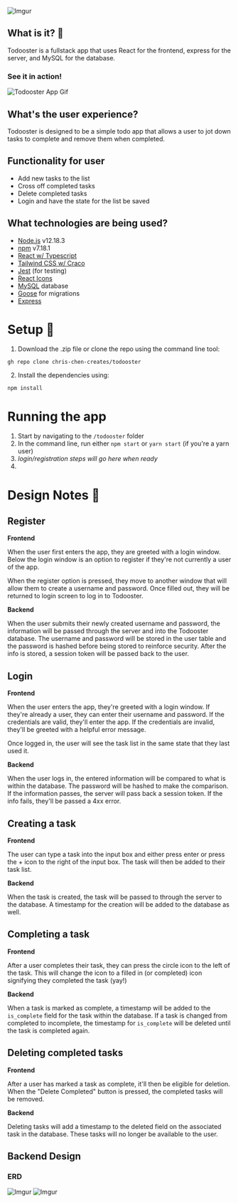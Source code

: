 ![Imgur](https://i.imgur.com/QQWxbJs.png)

## What is it? :rooster:
Todooster is a fullstack app that uses React for the frontend, express for the server, and MySQL for the database.

### See it in action!
![Todooster App Gif](https://media.giphy.com/media/C3Wwc75PYIi6psYbPO/giphy.gif)

## What's the user experience?
Todooster is designed to be a simple todo app that allows a user to jot down tasks to complete and remove them when completed.

## Functionality for user
- Add new tasks to the list
- Cross off completed tasks
- Delete completed tasks
- Login and have the state for the list be saved

## What technologies are being used?
- [Node.js](https://nodejs.org/en/) v12.18.3
- [npm](https://www.npmjs.com/) v7.18.1
- [React w/ Typescript](https://create-react-app.dev/)
- [Tailwind CSS w/ Craco](https://tailwindcss.com/)
- [Jest](https://jestjs.io/) (for testing)
- [React Icons](https://react-icons.github.io/react-icons/)
- [MySQL](https://www.mysql.com/) database
- [Goose](https://github.com/pressly/goose) for migrations
- [Express](https://expressjs.com/)

# Setup :hatching_chick:
1. Download the .zip file or clone the repo using the command line tool:
```
gh repo clone chris-chen-creates/todooster
```
2. Install the dependencies using:
```
npm install
```

# Running the app
1. Start by navigating to the `/todooster` folder
2. In the command line, run either `npm start` or `yarn start` (if you're a yarn user)
3. *login/registration steps will go here when ready*
4. 


# Design Notes :chicken:

## Register
**Frontend**

When the user first enters the app, they are greeted with a login window. Below the login window is an option to register if they're not currently a user of the app.

When the register option is pressed, they move to another window that will allow them to create a username and password. Once filled out, they will be returned to login screen to log in to Todooster.

**Backend** 

When the user submits their newly created username and password, the information will be passed through the server and into the Todooster database. The username and password will be stored in the user table and the password is hashed before being stored to reinforce security. After the info is stored, a session token will be passed back to the user.

## Login
**Frontend**

When the user enters the app, they're greeted with a login window. If they're already a user, they can enter their username and password. If the credentials are valid, they'll enter the app. If the credentials are invalid, they'll be greeted with a helpful error message. 

Once logged in, the user will see the task list in the same state that they last used it.

**Backend** 

When the user logs in, the entered information will be compared to what is within the database. The password will be hashed to make the comparison. If the information passes, the server will pass back a session token. If the info fails, they'll be passed a 4xx error.

## Creating a task
**Frontend**

The user can type a task into the input box and either press enter or press the + icon to the right of the input box. The task will then be added to their task list. 

**Backend** 

When the task is created, the task will be passed to through the server to the database. A timestamp for the creation will be added to the database as well.

## Completing a task
**Frontend**

After a user completes their task, they can press the circle icon to the left of the task. This will change the icon to a filled in (or completed) icon signifying they completed the task (yay!)

**Backend** 

When a task is marked as complete, a timestamp will be added to the `is_complete` field for the task within the database. If a task is changed from completed to incomplete, the timestamp for `is_complete` will be deleted until the task is completed again.

## Deleting completed tasks
**Frontend**

After a user has marked a task as complete, it'll then be eligible for deletion. When the "Delete Completed" button is pressed, the completed tasks will be removed.

**Backend** 

Deleting tasks will add a timestamp to the deleted field on the associated task in the database. These tasks will no longer be available to the user. 

## Backend Design

### ERD
![Imgur](https://i.imgur.com/5Xpi8hu.png)
![Imgur](https://i.imgur.com/Ah30sap.png)
